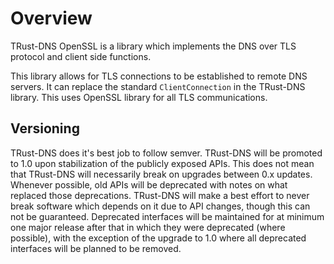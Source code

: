 # Overview

TRust-DNS OpenSSL is a library which implements the DNS over TLS protocol and client side functions.

This library allows for TLS connections to be established to remote DNS servers. It can replace the standard `ClientConnection` in the TRust-DNS library. This uses OpenSSL library for all TLS communications.

## Versioning

TRust-DNS does it's best job to follow semver. TRust-DNS will be promoted to 1.0 upon stabilization of the publicly exposed APIs. This does not mean that TRust-DNS will necessarily break on upgrades between 0.x updates. Whenever possible, old APIs will be deprecated with notes on what replaced those deprecations. TRust-DNS will make a best effort to never break software which depends on it due to API changes, though this can not be guaranteed. Deprecated interfaces will be maintained for at minimum one major release after that in which they were deprecated (where possible), with the exception of the upgrade to 1.0 where all deprecated interfaces will be planned to be removed.
